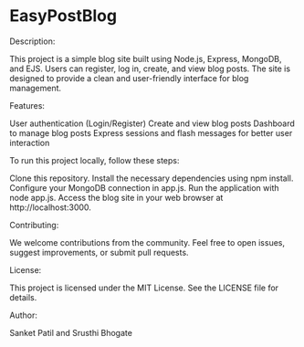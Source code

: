 # EasyPostBlog

Description:

This project is a simple blog site built using Node.js, Express, MongoDB, and EJS. Users can register, log in, create, and view blog posts. The site is designed to provide a clean and user-friendly interface for blog management.

Features:

User authentication (Login/Register)
Create and view blog posts
Dashboard to manage blog posts
Express sessions and flash messages for better user interaction


To run this project locally, follow these steps:

Clone this repository.
Install the necessary dependencies using npm install.
Configure your MongoDB connection in app.js.
Run the application with node app.js.
Access the blog site in your web browser at http://localhost:3000.

Contributing:

We welcome contributions from the community. Feel free to open issues, suggest improvements, or submit pull requests.

License:

This project is licensed under the MIT License. See the LICENSE file for details.

Author:

Sanket Patil and Srusthi Bhogate
